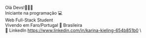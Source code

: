 Olá Devs!👩‍💻✨
\
Iniciante na programação 💻 
\
Web Full-Stack Student
\
Vivendo em Faro/Portugal 📌 Brasileira
\
💬 LinkedIn https://www.linkedin.com/in/karina-kieling-654b851b0
\

